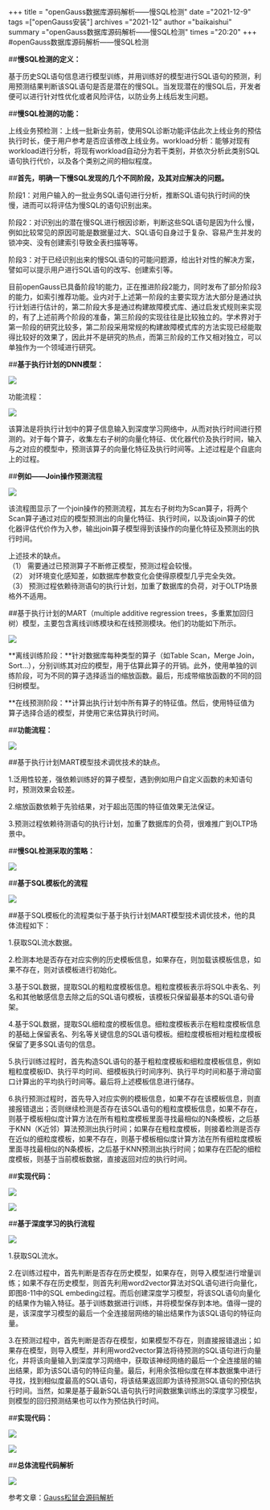 +++
title = "openGauss数据库源码解析——慢SQL检测"
date ="2021-12-9"
tags =["openGauss安装"]
archives ="2021-12"
author ="baikaishui"
summary ="openGauss数据库源码解析——慢SQL检测"
times ="20:20"
+++
#openGauss数据库源码解析——慢SQL检测

##**慢SQL检测的定义：**

基于历史SQL语句信息进行模型训练，并用训练好的模型进行SQL语句的预测，利用预测结果判断该SQL语句是否是潜在的慢SQL。当发现潜在的慢SQL后，开发者便可以进行针对性优化或者风险评估，以防业务上线后发生问题。

##**慢SQL检测的功能：**

上线业务预检测：上线一批新业务前，使用SQL诊断功能评估此次上线业务的预估执行时长，便于用户参考是否应该修改上线业务。workload分析：能够对现有workload进行分析，将现有workload自动分为若干类别，并依次分析此类别SQL语句执行代价，以及各个类别之间的相似程度。

##**首先，明确一下慢SQL发现的几个不同阶段，及其对应解决的问题。**

阶段1：对用户输入的一批业务SQL语句进行分析，推断SQL语句执行时间的快慢，进而可以将评估为慢SQL的语句识别出来。

阶段2：对识别出的潜在慢SQL进行根因诊断，判断这些SQL语句是因为什么慢，例如比较常见的原因可能是数据量过大、SQL语句自身过于复杂、容易产生并发的锁冲突、没有创建索引导致全表扫描等等。

阶段3：对于已经识别出来的慢SQL语句的可能问题源，给出针对性的解决方案，譬如可以提示用户进行SQL语句的改写、创建索引等。

目前openGauss已具备阶段1的能力，正在推进阶段2能力，同时发布了部分阶段3的能力，如索引推荐功能。业内对于上述第一阶段的主要实现方法大部分是通过执行计划进行估计的，第二阶段大多是通过构建故障模式库、通过启发式规则来实现的，有了上述前两个阶段的准备，第三阶段的实现往往是比较独立的。学术界对于第一阶段的研究比较多，第二阶段采用常规的构建故障模式库的方法实现已经能取得比较好的效果了，因此并不是研究的热点，而第三阶段的工作又相对独立，可以单独作为一个领域进行研究。

##**基于执行计划的DNN模型：**

![](https://oss-emcsprod-public.modb.pro/image/editor/20211206-a0155d62-7c76-44c0-8ca0-644fbcebb6b7.png)  

功能流程：

![](https://oss-emcsprod-public.modb.pro/image/editor/20211206-2470d485-1f71-4f9a-b7f9-8df79843f8a8.png)  

该算法是将执行计划中的算子信息输入到深度学习网络中，从而对执行时间进行预测的。对于每个算子，收集左右子树的向量化特征、优化器代价及执行时间，输入与之对应的模型中，预测该算子的向量化特征及执行时间等。上述过程是个自底向上的过程。

##**例如——Join操作预测流程**

![](https://oss-emcsprod-public.modb.pro/image/editor/20211206-763a81c7-b907-412d-a043-cc67e1c6d3d0.png)  

该流程图显示了一个join操作的预测流程，其左右子树均为Scan算子，将两个Scan算子通过对应的模型预测出的向量化特征、执行时间，以及该join算子的优化器评估代价作为入参，输出join算子模型得到该操作的向量化特征及预测出的执行时间。

上述技术的缺点。  
（1） 需要通过已预测算子不断修正模型，预测过程会较慢。  
（2） 对环境变化感知差，如数据库参数变化会使得原模型几乎完全失效。  
（3） 预测过程依赖待测语句的执行计划，加重了数据库的负荷，对于OLTP场景格外不适用。

##基于执行计划的MART（multiple additive regression trees，多重累加回归树）模型，主要包含离线训练模块和在线预测模块。他们的功能如下所示。

 ![](https://oss-emcsprod-public.modb.pro/image/editor/20211206-5956992c-432e-4853-97c8-57f71fca288b.png)

**离线训练阶段：**针对数据库每种类型的算子（如Table Scan，Merge Join，Sort…），分别训练其对应的模型，用于估算此算子的开销。此外，使用单独的训练阶段，可为不同的算子选择适当的缩放函数。最后，形成带缩放函数的不同的回归树模型。

**在线预测阶段：**计算出执行计划中所有算子的特征值。然后，使用特征值为算子选择合适的模型，并使用它来估算执行时间。

##**功能流程：**

![](https://oss-emcsprod-public.modb.pro/image/editor/20211206-973086cb-e4cb-40f2-abc2-98233bb73447.png)  

##基于执行计划MART模型技术调优技术的缺点。

1.泛用性较差，强依赖训练好的算子模型，遇到例如用户自定义函数的未知语句时，预测效果会较差。

2.缩放函数依赖于先验结果，对于超出范围的特征值效果无法保证。

3.预测过程依赖待测语句的执行计划，加重了数据库的负荷，很难推广到OLTP场景中。

##**慢SQL检测采取的策略：**

![](https://oss-emcsprod-public.modb.pro/image/editor/20211206-56ce6c57-4130-402a-bf1c-18d01f846389.png)  

##**基于SQL模板化的流程**

![](https://oss-emcsprod-public.modb.pro/image/editor/20211206-8eb7d06c-0348-4883-8a9f-e3ee76b49347.png)  

##基于SQL模板化的流程类似于基于执行计划MART模型技术调优技术，他的具体流程如下：

1.获取SQL流水数据。

2.检测本地是否存在对应实例的历史模板信息，如果存在，则加载该模板信息，如果不存在，则对该模板进行初始化。

3.基于SQL数据，提取SQL的粗粒度模板信息。粗粒度模板表示将SQL中表名、列名和其他敏感信息去除之后的SQL语句模板，该模板只保留最基本的SQL语句骨架。

4.基于SQL数据，提取SQL细粒度的模板信息。细粒度模板表示在粗粒度模板信息的基础上保留表名、列名等关键信息的SQL语句模板。细粒度模板相对粗粒度模板保留了更多SQL语句的信息。

5.执行训练过程时，首先构造SQL语句的基于粗粒度模板和细粒度模板信息，例如粗粒度模板ID、执行平均时间、细模板执行时间序列、执行平均时间和基于滑动窗口计算出的平均执行时间等。最后将上述模板信息进行储存。

6.执行预测过程时，首先导入对应实例的模板信息，如果不存在该模板信息，则直接报错退出；否则继续检测是否存在该SQL语句的粗粒度模板信息，如果不存在，则基于模板相似度计算方法在所有粗粒度模板里面寻找最相似的N条模板，之后基于KNN（K近邻）算法预测出执行时间；如果存在粗粒度模板，则接着检测是否存在近似的细粒度模板，如果不存在，则基于模板相似度计算方法在所有细粒度模板里面寻找最相似的N条模板，之后基于KNN预测出执行时间；如果存在匹配的细粒度模板，则基于当前模板数据，直接返回对应的执行时间。

##**实现代码：**

![](https://oss-emcsprod-public.modb.pro/image/editor/20211206-6121c222-f7c6-4f31-9fca-cadded23a147.png)  

 ![](https://oss-emcsprod-public.modb.pro/image/editor/20211206-7ee30873-03d5-421c-bbb7-51860ef202f7.png)

##**基于深度学习的执行流程**

![](https://oss-emcsprod-public.modb.pro/image/editor/20211206-aa63931a-ff58-49a6-a88c-2f38a977c554.png)  

1.获取SQL流水。

2.在训练过程中，首先判断是否存在历史模型，如果存在，则导入模型进行增量训练；如果不存在历史模型，则首先利用word2vector算法对SQL语句进行向量化，即图8-11中的SQL embeding过程。而后创建深度学习模型，将该SQL语句向量化的结果作为输入特征。基于训练数据进行训练，并将模型保存到本地。值得一提的是，该深度学习模型的最后一个全连接层网络的输出结果作为该SQL语句的特征向量。

3.在预测过程中，首先判断是否存在模型，如果模型不存在，则直接报错退出；如果存在模型，则导入模型，并利用word2vector算法将待预测的SQL语句进行向量化，并将该向量输入到深度学习网络中，获取该神经网络的最后一个全连接层的输出结果，即为该SQL语句的特征向量。最后，利用余弦相似度在样本数据集中进行寻找，找到相似度最高的SQL语句，将该结果返回即为该待预测SQL语句的预估执行时间。当然，如果是基于最新SQL语句执行时间数据集训练出的深度学习模型，则模型的回归预测结果也可以作为预估执行时间。

##**实现代码：**

![](https://oss-emcsprod-public.modb.pro/image/editor/20211206-8cdb6977-81bd-4e4a-b840-99da3d3facdf.png)  

![](https://oss-emcsprod-public.modb.pro/image/editor/20211206-a7424067-b725-41fe-a0e1-92d7d3ef3e1b.png)  

##**总体流程代码解析**

![](https://oss-emcsprod-public.modb.pro/image/editor/20211206-42feeab5-e4de-41e6-a704-fbec10987aff.png)

  

参考文章：[Gauss松鼠会源码解析](https://blog.csdn.net/GaussDB/article/details/119989581?ops_request_misc=%257B%2522request%255Fid%2522%253A%2522163876954016780269849143%2522%252C%2522scm%2522%253A%252220140713.130102334.pc%255Fblog.%2522%257D&request_id=163876954016780269849143&biz_id=0&utm_medium=distribute.pc_search_result.none-task-blog-2~blog~first_rank_v2~rank_v29-3-119989581.pc_v2_rank_blog_default&utm_term=%E6%BA%90%E7%A0%81%E6%A3%80%E6%B5%8B&spm=1018.2226.3001.4450)